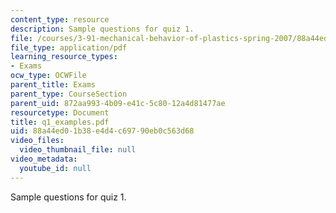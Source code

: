 ```yaml
---
content_type: resource
description: Sample questions for quiz 1.
file: /courses/3-91-mechanical-behavior-of-plastics-spring-2007/88a44ed01b38e4d4c69790eb0c563d68_q1_examples.pdf
file_type: application/pdf
learning_resource_types:
- Exams
ocw_type: OCWFile
parent_title: Exams
parent_type: CourseSection
parent_uid: 872aa993-4b09-e41c-5c80-12a4d81477ae
resourcetype: Document
title: q1_examples.pdf
uid: 88a44ed0-1b38-e4d4-c697-90eb0c563d68
video_files:
  video_thumbnail_file: null
video_metadata:
  youtube_id: null
---
```

Sample questions for quiz 1.

